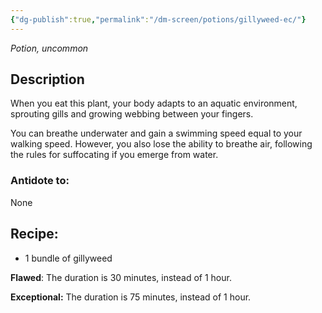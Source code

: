 ```yaml
---
{"dg-publish":true,"permalink":"/dm-screen/potions/gillyweed-ec/"}
---
```


*Potion, uncommon* 

## Description

When you eat this plant, your body adapts to an aquatic environment, sprouting gills and growing webbing between your fingers. 

You can breathe underwater and gain a swimming speed equal to your walking speed. However, you also lose the ability to breathe air, following the rules for suffocating if you emerge from water.

### Antidote to: 
None

## Recipe:

- 1 bundle of gillyweed

**Flawed**:
The duration is 30 minutes, instead of 1 hour.

**Exceptional:** 
The duration is 75 minutes, instead of 1 hour.